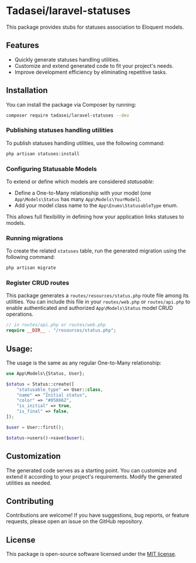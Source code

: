 
# Tadasei/laravel-statuses

This package provides stubs for statuses association to Eloquent models.

## Features

- Quickly generate statuses handling utilities.
- Customize and extend generated code to fit your project's needs.
- Improve development efficiency by eliminating repetitive tasks.

## Installation

You can install the package via Composer by running:

```bash
composer require tadasei/laravel-statuses --dev
```

### Publishing statuses handling utilities

To publish statuses handling utilities, use the following command:

```bash
php artisan statuses:install
```

### Configuring Statusable Models

To extend or define which models are considered *statusable*:
* Define a One-to-Many relationship with your model (one `App\Models\Status` has many `App\Models\YourModel`).
* Add your model class name to the `App\Enums\StatusableType` enum.

This allows full flexibility in defining how your application links statuses to models.

### Running migrations

To create the related `statuses` table, run the generated migration using the following command:

```bash
php artisan migrate
```

### Register CRUD routes

This package generates a `routes/resources/status.php` route file among its utilities. You can include this file in your `routes/web.php` or `routes/api.php` to enable authenticated and authorized `App\Models\Status` model CRUD operations.

```php
// in routes/api.php or routes/web.php
require __DIR__ . "/resources/status.php";
```

## Usage:

The usage is the same as any regular One-to-Many relationship:

```php
use App\Models\{Status, User};

$status = Status::create([
    "statusable_type" => User::class,
    "name" => "Initial status",
    "color" => "#858662",
    "is_initial" => true,
    "is_final" => false,
]);

$user = User::first();

$status->users()->save($user);
```

## Customization

The generated code serves as a starting point. You can customize and extend it according to your project's requirements. Modify the generated utilities as needed.

## Contributing

Contributions are welcome! If you have suggestions, bug reports, or feature requests, please open an issue on the GitHub repository.

## License

This package is open-source software licensed under the [MIT license](LICENSE).
